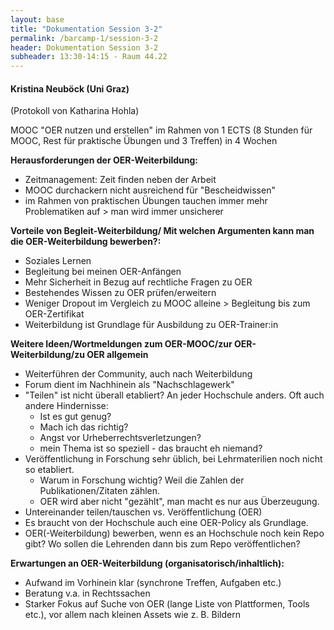 ```yaml
---
layout: base
title: "Dokumentation Session 3-2"
permalink: /barcamp-1/session-3-2
header: Dokumentation Session 3-2
subheader: 13:30-14:15 - Raum 44.22
---
```


#### Kristina Neuböck (Uni Graz)
(Protokoll von Katharina Hohla)

MOOC "OER nutzen und erstellen"
im Rahmen von 1 ECTS (8 Stunden für MOOC, Rest für praktische Übungen und 3 Treffen) in 4 Wochen

**Herausforderungen der OER-Weiterbildung:**
* Zeitmanagement: Zeit finden neben der Arbeit
* MOOC durchackern nicht ausreichend für "Bescheidwissen"
* im Rahmen von praktischen Übungen tauchen immer mehr Problematiken auf > man wird immer unsicherer

**Vorteile von Begleit-Weiterbildung/
Mit welchen Argumenten kann man die OER-Weiterbildung bewerben?:**
* Soziales Lernen
* Begleitung bei meinen OER-Anfängen
* Mehr Sicherheit in Bezug auf rechtliche Fragen zu OER
* Bestehendes Wissen zu OER prüfen/erweitern
* Weniger Dropout im Vergleich zu MOOC alleine > Begleitung bis zum OER-Zertifikat
* Weiterbildung ist Grundlage für Ausbildung zu OER-Trainer:in

**Weitere Ideen/Wortmeldungen zum OER-MOOC/zur OER-Weiterbildung/zu OER allgemein**
* Weiterführen der Community, auch nach Weiterbildung
* Forum dient im Nachhinein als "Nachschlagewerk"
* "Teilen" ist nicht überall etabliert? An jeder Hochschule anders. Oft auch andere Hindernisse:
    * Ist es gut genug?
    * Mach ich das richtig?
    * Angst vor Urheberrechtsverletzungen?
    * mein Thema ist so speziell - das braucht eh niemand?
* Veröffentlichung in Forschung sehr üblich, bei Lehrmaterilien noch nicht so etabliert.
    * Warum in Forschung wichtig? Weil die Zahlen der Publikationen/Zitaten zählen.
    * OER wird aber nicht "gezählt", man macht es nur aus Überzeugung.
* Untereinander teilen/tauschen vs. Veröffentlichung (OER)
* Es braucht von der Hochschule auch eine OER-Policy als Grundlage.
* OER(-Weiterbildung) bewerben, wenn es an Hochschule noch kein Repo gibt? Wo sollen die Lehrenden dann bis zum Repo veröffentlichen?

**Erwartungen an OER-Weiterbildung (organisatorisch/inhaltlich):**
* Aufwand im Vorhinein klar (synchrone Treffen, Aufgaben etc.)
* Beratung v.a. in Rechtssachen
* Starker Fokus auf Suche von OER (lange Liste von Plattformen, Tools etc.), vor allem nach kleinen Assets wie z. B. Bildern